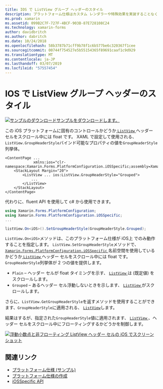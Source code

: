 ```yaml
---
title: IOS で ListView グループ ヘッダーのスタイル
description: プラットフォーム仕様はカスタム レンダラーや特殊効果を実装することなく、特定のプラットフォームでのみ利用できる機能の使用を可能にします。 この記事では、ListView ヘッダー セルをスクロール中にフローティングするかどうかを制御、iOS プラットフォームに固有の使用方法について説明します。
ms.prod: xamarin
ms.assetid: 099B2C7F-727F-4BCF-903B-87E728108C24
ms.technology: xamarin-forms
author: davidbritch
ms.author: dabritch
ms.date: 10/24/2018
ms.openlocfilehash: 58b3787b71cff9b78f1c6b577be6c320367f1cee
ms.sourcegitcommit: 00744f754527e5b55154365f89691caaf1c9d929
ms.translationtype: MT
ms.contentlocale: ja-JP
ms.lasthandoff: 03/07/2019
ms.locfileid: "57557454"
---
```

# <a name="listview-group-header-style-on-ios"></a>IOS で ListView グループ ヘッダーのスタイル

[![サンプルのダウンロード](~/media/shared/download.png)サンプルをダウンロードします。](https://developer.xamarin.com/samples/xamarin-forms/userinterface/platformspecifics/)

この iOS プラットフォームに固有のコントロールかどうか[ `ListView` ](xref:Xamarin.Forms.ListView)ヘッダー セルをスクロール中には float です。 XAML で設定して使用される、`ListView.GroupHeaderStyle`バインド可能なプロパティの値を`GroupHeaderStyle`列挙体。

```xaml
<ContentPage ...
             xmlns:ios="clr-namespace:Xamarin.Forms.PlatformConfiguration.iOSSpecific;assembly=Xamarin.Forms.Core">
    <StackLayout Margin="20">
        <ListView ... ios:ListView.GroupHeaderStyle="Grouped">
            ...
        </ListView>
    </StackLayout>
</ContentPage>
```

代わりに、fluent API を使用して c# から使用できます。

```csharp
using Xamarin.Forms.PlatformConfiguration;
using Xamarin.Forms.PlatformConfiguration.iOSSpecific;
...

listView.On<iOS>().SetGroupHeaderStyle(GroupHeaderStyle.Grouped);
```

`ListView.On<iOS>`メソッドは、このプラットフォーム仕様が iOS上 でのみ動作することを指定します。  `ListView.SetGroupHeaderStyle`メソッドで、 [ `Xamarin.Forms.PlatformConfiguration.iOSSpecific` ](xref:Xamarin.Forms.PlatformConfiguration.iOSSpecific)名前空間を使用しているかどうか[ `ListView` ](xref:Xamarin.Forms.ListView)ヘッダー セルをスクロール中には float です。 `GroupHeaderStyle`列挙体が 2 つの値を提供します。

- `Plain` – ヘッダー セルが float タイミングを示す、 [ `ListView` ](xref:Xamarin.Forms.ListView)は (既定値) をスクロールします。
- `Grouped` – あるヘッダー セル浮動しないときを示します、 [ `ListView` ](xref:Xamarin.Forms.ListView)がスクロールします。

さらに、`ListView.GetGroupHeaderStyle`を返すメソッドを使用することができます、`GroupHeaderStyle`に適用される、 [ `ListView`](xref:Xamarin.Forms.ListView)します。

結果はするが、指定された`GroupHeaderStyle`値に適用されます、 [ `ListView` ](xref:Xamarin.Forms.ListView)、ヘッダー セルをスクロール中にフローティングするかどうかを制御します。

[![浮動小数点と非フローティング ListView ヘッダー セルの iOS でスクリーン ショット](listview-group-header-style-images/group-header-styles.png "の浮動小数点と非フローティングのヘッダー セルで、ListView")](listview-group-header-style-images/group-header-styles-large.png#lightbox "の浮動小数点と非フローティングのヘッダー セルで、ListView")

## <a name="related-links"></a>関連リンク

- [プラットフォーム仕様 (サンプル)](https://developer.xamarin.com/samples/xamarin-forms/userinterface/platformspecifics/)
- [プラットフォーム仕様の作成](~/xamarin-forms/platform/platform-specifics/index.md#creating-platform-specifics)
- [iOSSpecific API](xref:Xamarin.Forms.PlatformConfiguration.iOSSpecific)
